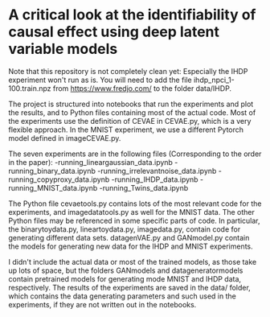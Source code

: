 # A critical look at the identifiability of causal effect using deep latent variable models 

Note that this repository is not completely clean yet: Especially the IHDP experiment won't run as is. You will need to add the file ihdp_npci_1-100.train.npz from  https://www.fredjo.com/ to the folder data/IHDP. 

The project is structured into notebooks that run the experiments and plot the results, and to Python files containing
most of the actual code. Most of the experiments use the definition of CEVAE in CEVAE.py, which is a very flexible
approach. In the MNIST experiment, we use a different Pytorch model defined in imageCEVAE.py. 

The seven experiments are in the following files (Corresponding to the order in the paper):
-running_lineargaussian_data.ipynb
-running_binary_data.ipynb
-running_irrelevantnoise_data.ipynb
-running_copyproxy_data.ipynb
-running_IHDP_data.ipynb
-running_MNIST_data.ipynb
-running_Twins_data.ipynb

The Python file cevaetools.py contains lots of the most relevant code for the experiments, and imagedatatools.py
as well for the MNIST data. The other Python files may be referenced in some specific parts of code. In particular,
the binarytoydata.py, lineartoydata.py, imagedata.py, contain code for generating different data sets. datagenVAE.py
and GANmodel.py contain the models for generating new data for the IHDP and MNIST experiments. 

I didn't include the actual data or most of the trained models, as those take up lots of space, but the folders
GANmodels and datageneratormodels contain pretrained models for generating mode MNIST and IHDP data, respectively.
The results of the experiments are saved in the data/ folder, which contains the data generating parameters and 
such used in the experiments, if they are not written out in the notebooks. 
